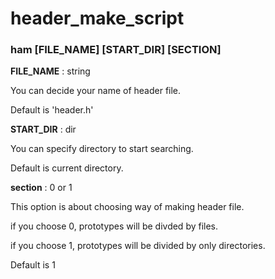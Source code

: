 # header_make_script

### ham [FILE_NAME] [START_DIR] [SECTION]

**FILE_NAME** : string

You can decide your name of header file.

Default is 'header.h'

**START_DIR** : dir

You can specify directory to start searching.

Default is current directory.

**section** : 0 or 1

This option is about choosing way of making header file.

if you choose 0, prototypes will be divded by files.

if you choose 1, prototypes will be divided by only directories.

Default is 1
